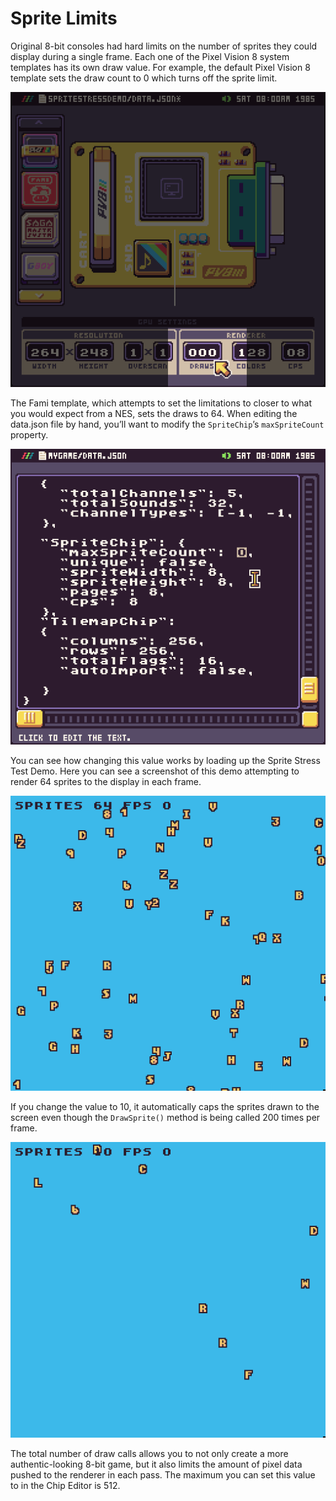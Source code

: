 # Sprite Limits

Original 8-bit consoles had hard limits on the number of sprites they could display during a single frame. Each one of the Pixel Vision 8 system templates has its own draw value. For example, the default Pixel Vision 8 template sets the draw count to 0 which turns off the sprite limit.

<p style="text-align:center"><img src="images/SpriteLimits_image_0.png" /></p>

The Fami template, which attempts to set the limitations to closer to what you would expect from a NES, sets the draws to 64. When editing the data.json file by hand, you’ll want to modify the `SpriteChip`’s `maxSpriteCount` property.

<p style="text-align:center"><img src="images/SpriteLimits_image_1.png" /></p>

You can see how changing this value works by loading up the Sprite Stress Test Demo. Here you can see a screenshot of this demo attempting to render 64 sprites to the display in each frame.

<p style="text-align:center"><img src="images/SpriteLimits_image_2.gif" /></p>

If you change the value to 10, it automatically caps the sprites drawn to the screen even though the `DrawSprite()` method is being called 200 times per frame.

<p style="text-align:center"><img src="images/SpriteLimits_image_3.gif" /></p>

The total number of draw calls allows you to not only create a more authentic-looking 8-bit game, but it also limits the amount of pixel data pushed to the renderer in each pass. The maximum you can set this value to in the Chip Editor is 512.


